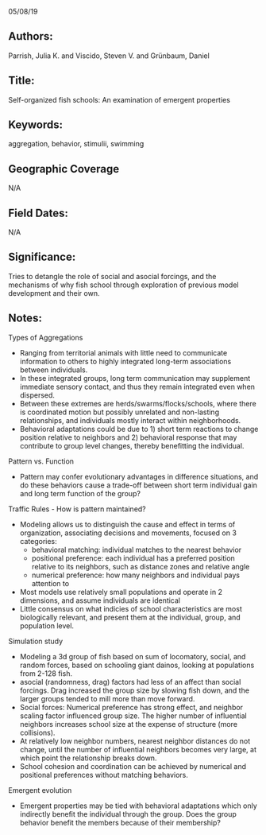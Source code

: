 05/08/19
## Authors:
Parrish, Julia K. and Viscido, Steven V. and Grünbaum, Daniel
## Title:
Self-organized fish schools: An examination of emergent properties
## Keywords:
aggregation, behavior, stimulii, swimming
## Geographic Coverage
N/A
## Field Dates:
N/A
## Significance:
Tries to detangle the role of social and asocial forcings, and the mechanisms of why fish school through exploration of previous model development and their own.

## Notes:
Types of Aggregations
- Ranging from territorial animals with little need to communicate information to others to highly integrated long-term associations between individuals.
- In these integrated groups, long term communication may supplement immediate sensory contact, and thus they remain integrated even when dispersed.
- Between these extremes are herds/swarms/flocks/schools, where there is coordinated motion but possibly unrelated and non-lasting relationships, and individuals mostly interact within neighborhoods.
- Behavioral adaptations could be due to 1) short term reactions to change position relative to neighbors and 2) behavioral response that may contribute to group level changes, thereby benefitting the individual.

Pattern vs. Function
- Pattern may confer evolutionary advantages in difference situations, and do these behaviors cause a trade-off between short term individual gain and long term function of the group?

Traffic Rules - How is pattern maintained?
- Modeling allows us to distinguish the cause and effect in terms of organization, associating decisions and movements, focused on 3 categories:
  - behavioral matching: individual matches to the nearest behavior
  - positional preference: each individual has a preferred position relative to its neighbors, such as distance zones and relative angle
  - numerical preference: how many neighbors and individual pays attention to
- Most models use relatively small populations and operate in 2 dimensions, and assume individuals are identical
- Little consensus on what indicies of school characteristics are most biologically relevant, and present them at the individual, group, and population level.

Simulation study
- Modeling a 3d group of fish based on sum of locomatory, social, and random forces, based on schooling giant dainos, looking at populations from 2-128 fish.
- asocial (randomness, drag) factors had less of an affect than social forcings.  Drag increased the group size by slowing fish down, and the larger groups tended to mill more than move forward.
- Social forces: Numerical preference has strong effect, and neighbor scaling factor influenced group size.  The higher number of influential neighbors increases school size at the expense of structure (more collisions).
- At relatively low neighbor numbers, nearest neighbor distances do not change, until the number of influential neighbors becomes very large, at which point the relationship breaks down.
- School cohesion and coordination can be achieved by numerical and positional preferences without matching behaviors.

Emergent evolution
- Emergent properties may be tied with behavioral adaptations which only indirectly benefit the individual through the group.  Does the group behavior benefit the members because of their membership?
